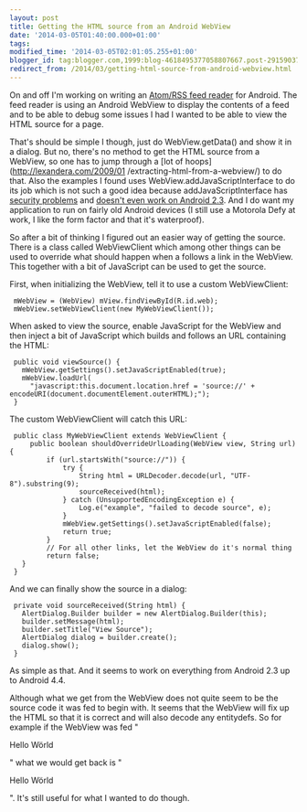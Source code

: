```yaml
---
layout: post
title: Getting the HTML source from an Android WebView
date: '2014-03-05T01:40:00.000+01:00'
tags:
modified_time: '2014-03-05T02:01:05.255+01:00'
blogger_id: tag:blogger.com,1999:blog-4618495377058807667.post-2915903775355369815
redirect_from: /2014/03/getting-html-source-from-android-webview.html
---
```


On and off I'm working on writing an [Atom/RSS feed
reader](http://blog.weinigel.se/2013/10/weader-simple-atomrss-feed-reader-for.html)
for Android. The feed reader is using an Android WebView to display
the contents of a feed and to be able to debug some issues I had I
wanted to be able to view the HTML source for a page.

  
That's should be simple I though, just do WebView.getData() and show
it in a dialog. But no, there's no method to get the HTML source from
a WebView, so one has to jump through a [lot of
hoops](http://lexandera.com/2009/01 /extracting-html-from-a-webview/)
to do that. Also the examples I found uses
WebView.addJavaScriptInterface to do its job which is not such a good
idea because addJavaScriptInterface has [security
problems](http://blogs.avg.com/mobile/analyzing-android-webview-exploit/)
and [doesn't even work on Android
2.3](http://www.jasonshah.com/handling-android-2-3-webviews-broken-addjavascriptinterface/). And
I do want my application to run on fairly old Android devices (I still
use a Motorola Defy at work, I like the form factor and that it's
waterproof).

So after a bit of thinking I figured out an easier way of getting the
source.  There is a class called WebViewClient which among other
things can be used to override what should happen when a follows a
link in the WebView. This together with a bit of JavaScript can be
used to get the source.

First, when initializing the WebView, tell it to use a custom
WebViewClient:

     mWebView = (WebView) mView.findViewById(R.id.web);
     mWebView.setWebViewClient(new MyWebViewClient());

When asked to view the source, enable JavaScript for the WebView and
then inject a bit of JavaScript which builds and follows an URL
containing the HTML:

     public void viewSource() {
       mWebView.getSettings().setJavaScriptEnabled(true);
       mWebView.loadUrl(
         "javascript:this.document.location.href = 'source://' + encodeURI(document.documentElement.outerHTML);");
     }

The custom WebViewClient will catch this URL:

     public class MyWebViewClient extends WebViewClient {
         public boolean shouldOverrideUrlLoading(WebView view, String url) {
             if (url.startsWith("source://")) {
                 try {
                     String html = URLDecoder.decode(url, "UTF-8").substring(9);
                     sourceReceived(html);
                 } catch (UnsupportedEncodingException e) {
                     Log.e("example", "failed to decode source", e);
                 }
                 mWebView.getSettings().setJavaScriptEnabled(false);
                 return true;
             }
             // For all other links, let the WebView do it's normal thing
             return false;
       }
     }

And we can finally show the source in a dialog:

     private void sourceReceived(String html) {
       AlertDialog.Builder builder = new AlertDialog.Builder(this);
       builder.setMessage(html);
       builder.setTitle("View Source");
       AlertDialog dialog = builder.create();
       dialog.show();
     }

As simple as that. And it seems to work on everything from Android 2.3
up to Android 4.4.

Although what we get from the WebView does not quite seem to be the
source code it was fed to begin with. It seems that the WebView will
fix up the HTML so that it is correct and will also decode any
entitydefs. So for example if the WebView was fed "<p>Hello
W&ouml;rld<p>" what we would get back is
"<html><head></head><body><p>Hello Wörld<p></body></html>". It's still
useful for what I wanted to do though.
